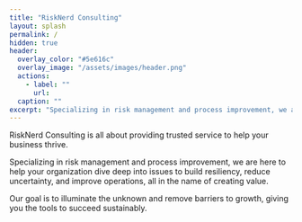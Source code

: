 ```yaml
---
title: "RiskNerd Consulting"
layout: splash
permalink: /
hidden: true
header:
  overlay_color: "#5e616c"
  overlay_image: "/assets/images/header.png"
  actions:
    - label: ""
      url: 
  caption: ""
excerpt: "Specializing in risk management and process improvement, we are here to help your organization dive deep into issues to build resiliency, reduce uncertainty, and improve operations, all in the name of creating value."    
---
```


RiskNerd Consulting is all about providing trusted service to help your business thrive.

Specializing in risk management and process improvement, we are here to help your organization dive deep into issues to build resiliency, reduce uncertainty, and improve operations, all in the name of creating value.

Our goal is to illuminate the unknown and remove barriers to growth, giving you the tools to succeed sustainably.

